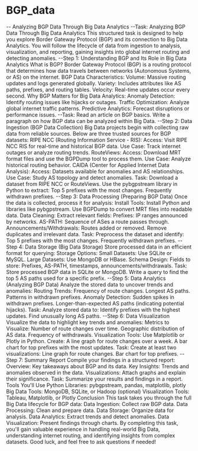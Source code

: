 # BGP_data
-- Analyzing BGP Data Through Big Data Analytics
--Task: Analyzing BGP Data Through Big Data Analytics
This structured task is designed to help you explore Border Gateway Protocol (BGP) and its connection to Big Data Analytics. You will follow the lifecycle of data from ingestion to analysis, visualization, and reporting, gaining insights into global internet routing and detecting anomalies.
--Step 1: Understanding BGP and Its Role in Big Data Analytics
What is BGP?
Border Gateway Protocol (BGP) is a routing protocol that determines how data travels between networks (Autonomous Systems, or AS) on the internet.
BGP Data Characteristics:
Volume: Massive routing updates and logs generated globally.
Variety: Includes attributes like AS paths, prefixes, and routing tables.
Velocity: Real-time updates occur every second.
Why BGP Matters for Big Data Analytics:
Anomaly Detection: Identify routing issues like hijacks or outages.
Traffic Optimization: Analyze global internet traffic patterns.
Predictive Analytics: Forecast disruptions or performance issues.
--Task:
Read an article on BGP basics.
Write a paragraph on how BGP data can be analyzed within Big Data.
--Step 2: Data Ingestion (BGP Data Collection)
Big Data projects begin with collecting raw data from reliable sources. Below are three trusted sources for BGP datasets:
RIPE NCC (Routing Information Service - RIS):
Access: Visit RIPE NCC RIS for real-time and historical BGP data.
Use Case: Track internet outages or analyze routing trends.
RouteViews:
Access: Download MRT format files and use the BGPDump tool to process them.
Use Case: Analyze historical routing behavior.
CAIDA (Center for Applied Internet Data Analysis):
Access: Datasets available for anomalies and AS relationships.
Use Case: Study AS topology and detect anomalies.
Task:
Download a dataset from RIPE NCC or RouteViews.
Use the pybgpstream library in Python to extract:
Top 5 prefixes with the most changes.
Frequently withdrawn prefixes.
--Step 3: Data Processing (Preparing BGP Data)
Once the data is collected, process it for analysis:
Install Tools:
Install Python and libraries like pybgpstream.
Use BGPDump to convert MRT files into readable data.
Data Cleaning:
Extract relevant fields:
Prefixes: IP ranges announced by networks.
AS-PATH: Sequence of ASes a route passes through.
Announcements/Withdrawals: Routes added or removed.
Remove duplicates and irrelevant data.
Task:
Preprocess the dataset and identify:
Top 5 prefixes with the most changes.
Frequently withdrawn prefixes.
--Step 4: Data Storage (Big Data Storage)
Store processed data in an efficient format for querying:
Storage Options:
Small Datasets: Use SQLite or MySQL.
Large Datasets: Use MongoDB or HBase.
Schema Design:
Fields to store: Prefixes, AS-PATH, timestamps, announcements/withdrawals.
Task:
Store processed BGP data in SQLite or MongoDB.
Write a query to find the top 5 AS paths used for a specific prefix.
--Step 5: Data Analytics (Analyzing BGP Data)
Analyze the stored data to uncover trends and anomalies:
Routing Trends:
Frequency of route changes.
Longest AS paths.
Patterns in withdrawn prefixes.
Anomaly Detection:
Sudden spikes in withdrawn prefixes.
Longer-than-expected AS paths (indicating potential hijacks).
Task:
Analyze stored data to:
Identify prefixes with the highest updates.
Find unusually long AS paths.
--Step 6: Data Visualization
Visualize the data to highlight key trends and anomalies:
Metrics to Visualize:
Number of route changes over time.
Geographic distribution of AS data.
Frequency of withdrawals.
Visualization Tools:
Use Matplotlib or Plotly in Python.
Create:
A line graph for route changes over a week.
A bar chart for top prefixes with the most updates.
Task:
Create at least two visualizations:
Line graph for route changes.
Bar chart for top prefixes.
--Step 7: Summary Report
Compile your findings in a structured report:
Overview:
Key takeaways about BGP and its data.
Key Insights:
Trends and anomalies observed in the data.
Visualizations:
Attach graphs and explain their significance.
Task:
Summarize your results and findings in a report.
Tools You'll Use
Python Libraries: pybgpstream, pandas, matplotlib, plotly
Big Data Tools: MongoDB, SQLite, or Hadoop (optional)
Visualization Tools: Tableau, Matplotlib, or Plotly
Conclusion
This task takes you through the full Big Data lifecycle for BGP data:
Data Ingestion: Collect raw BGP data.
Data Processing: Clean and prepare data.
Data Storage: Organize data for analysis.
Data Analytics: Extract trends and detect anomalies.
Data Visualization: Present findings through charts.
By completing this task, you'll gain valuable experience in handling real-world Big Data, understanding internet routing, and identifying insights from complex datasets. Good luck, and feel free to ask questions if needed!
 
 

